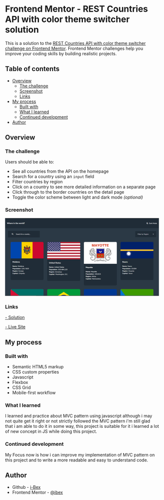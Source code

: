 # Frontend Mentor - REST Countries API with color theme switcher solution

This is a solution to the [REST Countries API with color theme switcher challenge on Frontend Mentor](https://www.frontendmentor.io/challenges/rest-countries-api-with-color-theme-switcher-5cacc469fec04111f7b848ca). Frontend Mentor challenges help you improve your coding skills by building realistic projects. 

## Table of contents

- [Overview](#overview)
  - [The challenge](#the-challenge)
  - [Screenshot](#screenshot)
  - [Links](#links)
- [My process](#my-process)
  - [Built with](#built-with)
  - [What I learned](#what-i-learned)
  - [Continued development](#continued-development)
- [Author](#author)

## Overview

### The challenge

Users should be able to:

- See all countries from the API on the homepage
- Search for a country using an `input` field
- Filter countries by region
- Click on a country to see more detailed information on a separate page
- Click through to the border countries on the detail page
- Toggle the color scheme between light and dark mode *(optional)*

### Screenshot

![](./design/project-screenshot.png)

### Links

[- Solution](https://www.frontendmentor.io/solutions/rest-countries-with-color-theme-switcher-TbpedblmMY)

[- Live Site](https://rest-countries-fem-challenge-03.netlify.app/)

## My process

### Built with

- Semantic HTML5 markup
- CSS custom properties
- Javascript
- Flexbox
- CSS Grid
- Mobile-first workflow

### What I learned

I learned and practice about MVC pattern using javascript although i may not quite get it right or not strictly followed the MVC pattern i'm still glad that i am able to do it in some way, this project is suitable for it i learned a lot of new concept in JS while doing this project.

### Continued development
My Focus now is how i can improve my implementation of MVC pattern on this project and to write a more readable and easy to understand code.

## Author

- Github - [i-Bex](https://github.com/i-Bex)
- Frontend Mentor - [@ibex](https://www.frontendmentor.io/profile/i-Bex)